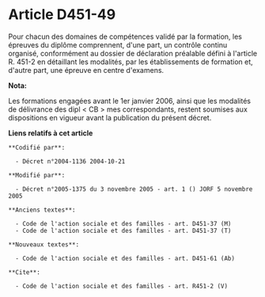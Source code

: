 # Article D451-49

Pour chacun des domaines de compétences validé par la formation, les épreuves du diplôme comprennent, d'une part, un contrôle
continu organisé, conformément au dossier de déclaration préalable défini à l'article R. 451-2 en détaillant les modalités,
par les établissements de formation et, d'autre part, une épreuve en centre d'examens.

**Nota:**

Les formations engagées avant le 1er janvier 2006, ainsi que les modalités de délivrance des dipl < CB > mes correspondants,
restent soumises aux dispositions en vigueur avant la publication du présent décret.

**Liens relatifs à cet article**

	**Codifié par**:

	  - Décret n°2004-1136 2004-10-21

	**Modifié par**:

	  - Décret n°2005-1375 du 3 novembre 2005 - art. 1 () JORF 5 novembre 2005

	**Anciens textes**:

	  - Code de l'action sociale et des familles - art. D451-37 (M)
	  - Code de l'action sociale et des familles - art. D451-37 (T)

	**Nouveaux textes**:

	  - Code de l'action sociale et des familles - art. D451-61 (Ab)

	**Cite**:

	  - Code de l'action sociale et des familles - art. R451-2 (V)
